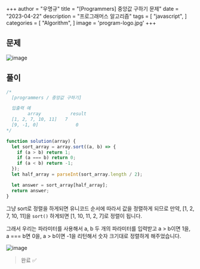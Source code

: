 +++
author = "우명규"
title = "[Programmers] 중앙값 구하기 문제"
date = "2023-04-22"
description = "프로그래머스 알고리즘"
tags = [
    "javascript",
]
categories = [
    "Algorithm",
]
image = 'program-logo.jpg'
+++

<!--more-->

## 문제

![image](https://user-images.githubusercontent.com/67165016/233772785-62a42623-d1e4-40b4-a21b-551b0f2cddbf.png)

## 풀이

```javascript
/*
  [programmers / 중앙값 구하기]

  입출력 예
        array	        result
  [1, 2, 7, 10, 11]	  7
  [9, -1, 0]	          0
*/

function solution(array) {
  let sort_array = array.sort((a, b) => {
    if (a > b) return 1;
    if (a === b) return 0;
    if (a < b) return -1;
  });
  let half_array = parseInt(sort_array.length / 2);

  let answer = sort_array[half_array];
  return answer;
}
```

그냥 sort로 정렬을 하게되면 유니코드 순서에 따라서 값을 정렬하게 되므로 만약, [1, 2, 7, 10, 11]을 `sort()` 하게되면 [1, 10, 11, 2, 7]로 정렬이 됩니다.

그래서 우리는 파라미터를 사용해서 a, b 두 개의 파라미터를 입력받고 a > b이면 1을, a === b면 0을, a > b이면 -1을 리턴해서 숫자 크기대로 정렬하게 해주었습니다.

![image](https://user-images.githubusercontent.com/67165016/233773559-f764858b-b7ca-4386-8833-8e9e14e5a3c4.png)

> 완료 ✅
